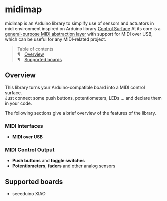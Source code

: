 # midimap
midimap is an Arduino library to simplify use of sensors and actuators in midi environment inspired on 
Arduino library [Control Surface](https://github.com/tttapa/Control-Surface)
At its core is a
[general-purpose MIDI abstraction layer](https://tttapa.github.io/Control-Surface-doc/Doxygen/d3/df7/midi-tutorial.html)
with support for MIDI over USB, which can be
useful for any MIDI-related project.

> Table of contents  
> <span class="mono">¶</span>&emsp;[Overview](#overview)  
> <span class="mono">¶</span>&emsp;[Supported boards](#supported-boards)    

<a name="overview"></a>


## Overview

This library turns your Arduino-compatible board into a MIDI control surface.  
Just connect some push buttons, potentiometers, LEDs ... and declare them in
your code.

The following sections give a brief overview of the features of the library.

### MIDI Interfaces

 - **MIDI over USB**

### MIDI Control Output

 - **Push buttons** and **toggle switches**
 - **Potentiometers**, **faders** and other analog sensors


<a name="supported-boards"></a>

## Supported boards

- seeeduino XIAO

